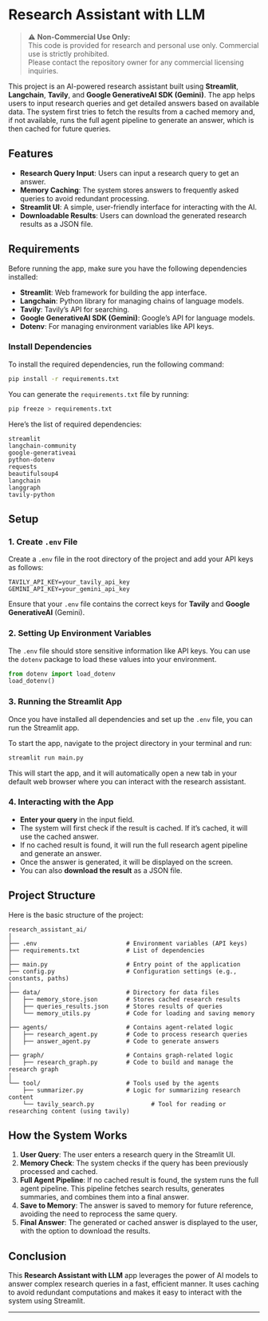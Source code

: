 # Research Assistant with LLM

> ⚠️ **Non-Commercial Use Only:**  
> This code is provided for research and personal use only. Commercial use is strictly prohibited.  
> Please contact the repository owner for any commercial licensing inquiries.




This project is an AI-powered research assistant built using **Streamlit**, **Langchain**, **Tavily**, and **Google GenerativeAI SDK (Gemini)**. The app helps users to input research queries and get detailed answers based on available data. The system first tries to fetch the results from a cached memory and, if not available, runs the full agent pipeline to generate an answer, which is then cached for future queries.

## Features

- **Research Query Input**: Users can input a research query to get an answer.
- **Memory Caching**: The system stores answers to frequently asked queries to avoid redundant processing.
- **Streamlit UI**: A simple, user-friendly interface for interacting with the AI.
- **Downloadable Results**: Users can download the generated research results as a JSON file.
  
## Requirements

Before running the app, make sure you have the following dependencies installed:

- **Streamlit**: Web framework for building the app interface.
- **Langchain**: Python library for managing chains of language models.
- **Tavily**: Tavily’s API for searching.
- **Google GenerativeAI SDK (Gemini)**: Google’s API for language models.
- **Dotenv**: For managing environment variables like API keys.
  
### Install Dependencies

To install the required dependencies, run the following command:

```bash
pip install -r requirements.txt
```

You can generate the `requirements.txt` file by running:

```bash
pip freeze > requirements.txt
```

Here’s the list of required dependencies:

```
streamlit
langchain-community
google-generativeai
python-dotenv
requests
beautifulsoup4
langchain
langgraph
tavily-python
```

## Setup

### 1. Create `.env` File

Create a `.env` file in the root directory of the project and add your API keys as follows:

```
TAVILY_API_KEY=your_tavily_api_key
GEMINI_API_KEY=your_gemini_api_key
```

Ensure that your `.env` file contains the correct keys for **Tavily** and **Google GenerativeAI** (Gemini).

### 2. Setting Up Environment Variables

The `.env` file should store sensitive information like API keys. You can use the `dotenv` package to load these values into your environment.

```python
from dotenv import load_dotenv
load_dotenv()
```

### 3. Running the Streamlit App

Once you have installed all dependencies and set up the `.env` file, you can run the Streamlit app.

To start the app, navigate to the project directory in your terminal and run:

```bash
streamlit run main.py
```

This will start the app, and it will automatically open a new tab in your default web browser where you can interact with the research assistant.

### 4. Interacting with the App

- **Enter your query** in the input field.
- The system will first check if the result is cached. If it’s cached, it will use the cached answer.
- If no cached result is found, it will run the full research agent pipeline and generate an answer.
- Once the answer is generated, it will be displayed on the screen.
- You can also **download the result** as a JSON file.

## Project Structure

Here is the basic structure of the project:

```
research_assistant_ai/
│
├── .env                         # Environment variables (API keys)
├── requirements.txt             # List of dependencies
│
├── main.py                      # Entry point of the application
├── config.py                    # Configuration settings (e.g., constants, paths)
│
├── data/                        # Directory for data files
│   ├── memory_store.json        # Stores cached research results
│   ├── queries_results.json     # Stores results of queries
│   └── memory_utils.py          # Code for loading and saving memory
│
├── agents/                      # Contains agent-related logic
│   ├── research_agent.py        # Code to process research queries
│   ├── answer_agent.py          # Code to generate answers
│
├── graph/                       # Contains graph-related logic
│   ├── research_graph.py        # Code to build and manage the research graph
│
└── tool/                        # Tools used by the agents
    ├── summarizer.py            # Logic for summarizing research content
    └── tavily_search.py                # Tool for reading or researching content (using tavily)

```

## How the System Works

1. **User Query**: The user enters a research query in the Streamlit UI.
2. **Memory Check**: The system checks if the query has been previously processed and cached.
3. **Full Agent Pipeline**: If no cached result is found, the system runs the full agent pipeline. This pipeline fetches search results, generates summaries, and combines them into a final answer.
4. **Save to Memory**: The answer is saved to memory for future reference, avoiding the need to reprocess the same query.
5. **Final Answer**: The generated or cached answer is displayed to the user, with the option to download the results.


## Conclusion

This **Research Assistant with LLM** app leverages the power of AI models to answer complex research queries in a fast, efficient manner. It uses caching to avoid redundant computations and makes it easy to interact with the system using Streamlit.

---
